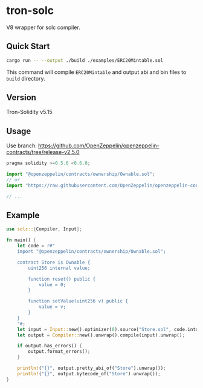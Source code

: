 # tron-solc

V8 wrapper for solc compiler.

## Quick Start

```sh
cargo run -- --output ./build ./examples/ERC20Mintable.sol
```

This command will compile `ERC20Mintable` and output abi and bin files to `build` directory.

## Version

Tron-Solidity v5.15

## Usage

Use branch: https://github.com/OpenZeppelin/openzeppelin-contracts/tree/release-v2.5.0

```js
pragma solidity >=0.5.0 <0.6.0;

import "@openzeppelin/contracts/ownership/Ownable.sol";
// or
import "https://raw.githubusercontent.com/OpenZeppelin/openzeppelin-contracts/release-v2.5.0/contracts/ownership/Ownable.sol"

// ...
```

## Example

```rust
use solc::{Compiler, Input};

fn main() {
    let code = r#"
    import "@openzeppelin/contracts/ownership/Ownable.sol";

    contract Store is Ownable {
        uint256 internal value;

        function reset() public {
            value = 0;
        }

        function setValue(uint256 v) public {
            value = v;
        }
    }
    "#;
    let input = Input::new().optimizer(0).source("Store.sol", code.into());
    let output = Compiler::new().unwrap().compile(input).unwrap();

    if output.has_errors() {
        output.format_errors();
    }

    println!("{}", output.pretty_abi_of("Store").unwrap());
    println!("{}", output.bytecode_of("Store").unwrap());
}
```
